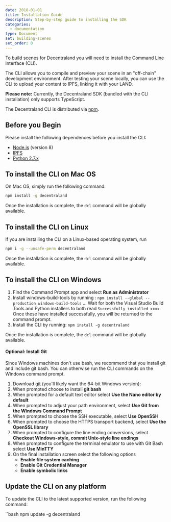 ```yaml
---
date: 2018-01-01
title: Installation Guide
description: Step-by-step guide to installing the SDK
categories:
  - documentation
type: Document
set: building-scenes
set_order: 0
---
```


To build scenes for Decentraland you will need to install the Command Line Interface (CLI).

The CLI allows you to compile and preview your scene in an "off-chain" development environment. After testing your scene locally, you can use the CLI to upload your content to IPFS, linking it with your LAND.

**Please note:** Currently, the Decentraland SDK (bundled with the CLI installation) only supports TypeScript.

The Decentraland CLI is distributed via [npm](https://www.npmjs.com/get-npm?utm_source=house&utm_medium=homepage&utm_campaign=free%20orgs&utm_term=Install%20npm).

## Before you Begin

Please install the following dependences before you install the CLI:
* [Node.js](https://github.com/decentraland/cli#nodejs-installation) (version 8)
* [IPFS](https://dist.ipfs.io/#go-ipfs)
* [Python 2.7.x](https://www.python.org/downloads/)


## To install the CLI on Mac OS

On Mac OS, simply run the following command:

```bash
npm install -g decentraland
```

Once the installation is complete, the `dcl` command will be globally available.

## To install the CLI on Linux

If you are installing the CLI on a Linux-based operating system, run

```bash
npm i -g --unsafe-perm decentraland
```

Once the installation is complete, the `dcl` command will be globally available.

## To install the CLI on Windows

1. Find the Command Prompt app and select **Run as Administrator**
2. Install windows-build-tools by running :
`npm install --global --production windows-build-tools`
... Wait for both the Visual Studio Build Tools and Python installers to both read `Successfully installed xxxx`. Once these have installed successfully, you will be returned to the command prompt.
1. Install the CLI by running:
`npm install -g decentraland`


Once the installation is complete, the `dcl` command will be globally available.

#### Optional: Install Git

Since Windows machines don't use bash, we recommend that you install git and include git bash. You can otherwise run the CLI commands on the Windows command prompt.

1. Download [git](https://git-scm.com/download/win) (you'll likely want the 64-bit Windows version):
2. When prompted choose to install **git bash**
3. When prompted for a default text editor select **Use the Nano editor by default**
4. When prompted to adjust your path environment, select **Use Git from the Windows Command Prompt**
5. When prompted to choose the SSH executable, select **Use OpenSSH**
6. When prompted to choose the HTTPS transport backend, select **Use the OpenSSL library**
7. When prompted to configure the line ending conversions, select **Checkout Windows-style, commit Unix-style line endings**
8. When prompted to configure the terminal emulator to use with Git Bash select **Use MinTTY**
9. On the final installation screen select the following options
    * **Enable file system caching**
    * **Enable Git Credential Manager**
    * **Enable symbolic links**


## Update the CLI on any platform

To update the CLI to the latest supported version, run the following command:

``bash
npm update -g decentraland
```